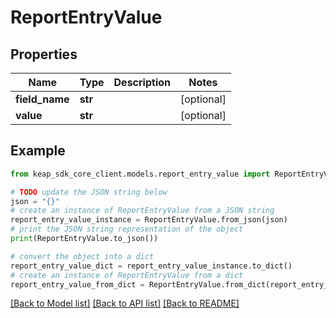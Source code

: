 # ReportEntryValue


## Properties

Name | Type | Description | Notes
------------ | ------------- | ------------- | -------------
**field_name** | **str** |  | [optional] 
**value** | **str** |  | [optional] 

## Example

```python
from keap_sdk_core_client.models.report_entry_value import ReportEntryValue

# TODO update the JSON string below
json = "{}"
# create an instance of ReportEntryValue from a JSON string
report_entry_value_instance = ReportEntryValue.from_json(json)
# print the JSON string representation of the object
print(ReportEntryValue.to_json())

# convert the object into a dict
report_entry_value_dict = report_entry_value_instance.to_dict()
# create an instance of ReportEntryValue from a dict
report_entry_value_from_dict = ReportEntryValue.from_dict(report_entry_value_dict)
```
[[Back to Model list]](../README.md#documentation-for-models) [[Back to API list]](../README.md#documentation-for-api-endpoints) [[Back to README]](../README.md)


